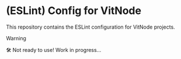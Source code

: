# (ESLint) Config for VitNode

This repository contains the ESLint configuration for VitNode projects.

> [!WARNING]
> 🛠️ Not ready to use! Work in progress...

